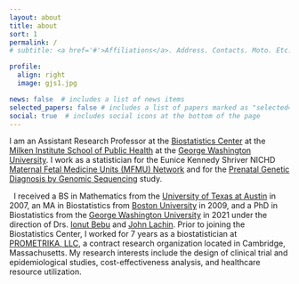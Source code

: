 ```yaml
---
layout: about
title: about
sort: 1
permalink: /
# subtitle: <a href='#'>Affiliations</a>. Address. Contacts. Moto. Etc.

profile:
  align: right
  image: gjs1.jpg

news: false  # includes a list of news items
selected_papers: false # includes a list of papers marked as "selected={true}"
social: true  # includes social icons at the bottom of the page
---
```


I am an Assistant Research Professor at the [Biostatistics Center](https://biostatcenter.gwu.edu/) at the [Milken Institute School of Public Health](https://publichealth.gwu.edu/) at the [George Washington University](https://www.gwu.edu/). I work as a statistician for the Eunice Kennedy Shriver NICHD [Maternal Fetal Medicine Units (MFMU) Network](https://mfmunetwork.bsc.gwu.edu/) and for the [Prenatal Genetic Diagnosis by Genomic Sequencing](https://biostatcenter.gwu.edu/projects/prenatal-genetic-diagnosis-genomic-sequencing-prospective-evaluation-prenatalseq) study. 

&nbsp;
I received a BS in Mathematics from the [University of Texas at Austin](https://www.utexas.edu/) in 2007, an MA in Biostatistics from [Boston University](https://www.bu.edu/) in 2009, and a PhD in Biostatistics from the [George Washington University](https://www.gwu.edu/) in 2021 under the direction of Drs. [Ionut Bebu](https://biostatcenter.gwu.edu/people/research-faculty/ionut-bebu) and [John Lachin](https://biostatcenter.gwu.edu/people/research-faculty/john-m-lachin). Prior to joining the Biostatistics Center, I worked for 7 years as a biostatistician at [PROMETRIKA, LLC](https://www.prometrika.com/), a contract research organization located in Cambridge, Massachusetts. My research interests include the design of clinical trial and epidemiological studies, cost-effectiveness analysis, and healthcare resource utilization.
